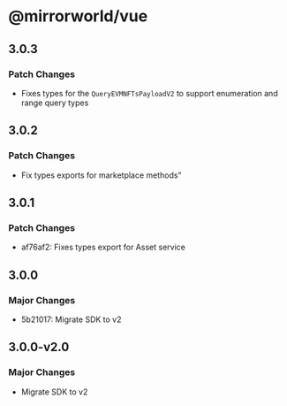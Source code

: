 # @mirrorworld/vue

## 3.0.3

### Patch Changes

- Fixes types for the `QueryEVMNFTsPayloadV2` to support enumeration and range query types

## 3.0.2

### Patch Changes

- Fix types exports for marketplace methods"

## 3.0.1

### Patch Changes

- af76af2: Fixes types export for Asset service

## 3.0.0

### Major Changes

- 5b21017: Migrate SDK to v2

## 3.0.0-v2.0

### Major Changes

- Migrate SDK to v2
